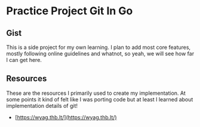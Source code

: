 # Practice Project Git In Go

## Gist

This is a side project for my own learning. I plan to add most core features, mostly
following online guidelines and whatnot, so yeah, we will see how far I can get here.

## Resources

These are the resources I primarily used to create my implementation. At some points it
kind of felt like I was porting code but at least I learned about implementation
details of git!

- [https://wyag.thb.lt/](https://wyag.thb.lt/)

